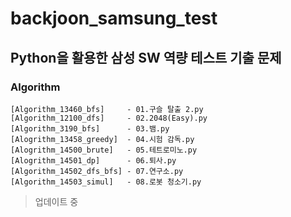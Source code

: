 # backjoon_samsung_test
## Python을 활용한 삼성 SW 역량 테스트 기출 문제

### Algorithm
```
[Algorithm_13460_bfs]     - 01.구슬 탈출 2.py
[Algorithm_12100_dfs]     - 02.2048(Easy).py
[Algorithm_3190_bfs]      - 03.뱀.py
[Alogrithm_13458_greedy]  - 04.시험 감독.py
[Alogrithm_14500_brute]   - 05.테트로미노.py
[Alogrithm_14501_dp]      - 06.퇴사.py
[Algorithm_14502_dfs_bfs] - 07.연구소.py
[Algorithm_14503_simul]   - 08.로봇 청소기.py
```

> 업데이트 중

